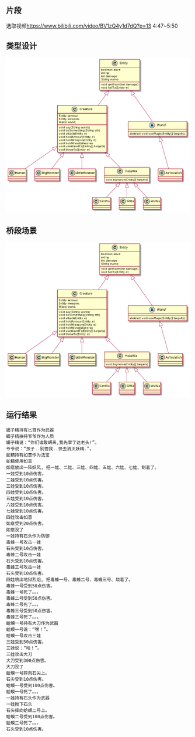 ## 片段
选取视频<https://www.bilibili.com/video/BV1zQ4y1d7dQ?p=13> 4:47~5:50

## 类型设计
![](./uml/class%20uml.png)

## 桥段场景
![](uml/class%20uml.png)

## 运行结果
```
蝎子精持有匕首作为武器
蝎子精挟持爷爷作为人质
蝎子精说：“你们谁敢胡来,我先宰了这老头!”。
爷爷说：“孩子..别管我..快去消灭妖精.”。
蛇精持有如意作为法宝
蛇精使用如意
如意放出一阵妖风, 把一娃、二娃、三娃、四娃、五娃、六娃、七娃、刮着了。
一娃受到10点伤害。
二娃受到10点伤害。
三娃受到10点伤害。
四娃受到10点伤害。
五娃受到10点伤害。
六娃受到10点伤害。
七娃受到10点伤害。
四娃攻击如意
如意受到20点伤害。
如意没了
一娃持有石头作为防御
毒蜂一号攻击一娃
石头受到10点伤害。
毒蜂二号攻击一娃
石头受到10点伤害。
毒蜂三号攻击一娃
石头受到10点伤害。
四娃喷出地狱烈焰, 把毒蜂一号、毒蜂二号、毒蜂三号、烧着了。
毒蜂一号受到50点伤害。
毒蜂一号死了。。。
毒蜂二号受到50点伤害。
毒蜂二号死了。。。
毒蜂三号受到50点伤害。
毒蜂三号死了。。。
蛤蟆一号持有大刀作为武器
蛤蟆一号说：“嘿！”。
蛤蟆一号攻击三娃
三娃受到50点伤害。
三娃说：“哈！”。
三娃攻击大刀
大刀受到300点伤害。
大刀没了
蛤蟆一号摔向石尖上。
石尖受到10点伤害。
蛤蟆一号受到100点伤害。
蛤蟆一号死了。。。
一娃持有石头作为武器
一娃抛下石头
石头摔向蛤蟆二号上。
蛤蟆二号受到100点伤害。
蛤蟆二号死了。。。
石头受到10点伤害。
```